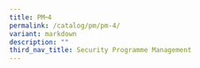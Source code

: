 ```yaml
---
title: PM᠆4
permalink: /catalog/pm/pm-4/
variant: markdown
description: ""
third_nav_title: Security Programme Management
---
```

